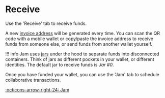 # Receive

Use the 'Receive' tab to receive funds.

A new [invoice address][address] will be generated every time. You can scan the
QR code with a mobile wallet or copy/paste the invoice address to receive funds
from someone else, or send funds from another wallet yourself.

!!! info
    Jam uses [jars][jars] under the hood to separate funds into disconnected
    containers. Think of jars as different pockets in your wallet, or different
    identities. The default jar to receive funds is *Jar #0*.

Once you have funded your wallet, you can use the 'Jam' tab to schedule
collaborative transactions.

[jars]: /glossary/#jar
[address]: /glossary/#address

[:octicons-arrow-right-24: Jam][jam]

[jam]: 02-jam.md
